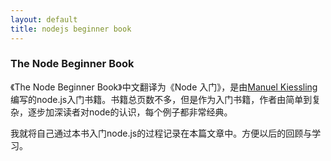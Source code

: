 ```yaml
---
layout: default
title: nodejs beginner book
---
```


### The Node Beginner Book

《The Node Beginner Book》中文翻译为《Node 入门》，是由[Manuel Kiessling](https://twitter.com/manuelkiessling)编写的node.js入门书籍。书籍总页数不多，但是作为入门书籍，作者由简单到复杂，逐步加深读者对node的认识，每个例子都非常经典。

我就将自己通过本书入门node.js的过程记录在本篇文章中。方便以后的回顾与学习。

### 